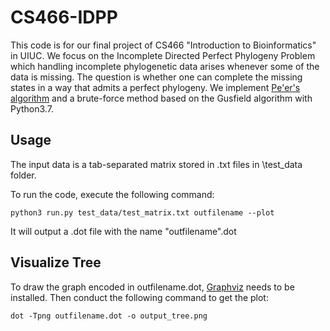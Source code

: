 # CS466-IDPP

This code is for our final project of CS466 "Introduction to Bioinformatics" in UIUC. We focus on the Incomplete Directed Perfect Phylogeny Problem which handling incomplete phylogenetic data arises whenever some of the data is missing. The question is whether one can complete the missing states in a way that admits a perfect phylogeny. We implement [Pe'er's algorithm](https://doi.org/10.1007/3-540-45123-4_14) and a brute-force method based on the Gusfield algorithm with Python3.7.

## Usage
The input data is a tab-separated matrix stored in .txt files in \test_data folder.

To run the code, execute the following command:
```shell
python3 run.py test_data/test_matrix.txt outfilename --plot
```
It will output a .dot file with the name "outfilename".dot

## Visualize Tree
To draw the graph encoded in outfilename.dot, [Graphviz](https://www.graphviz.org/) needs to be installed.
Then conduct the following command to get the plot:
```shell
dot -Tpng outfilename.dot -o output_tree.png
```
